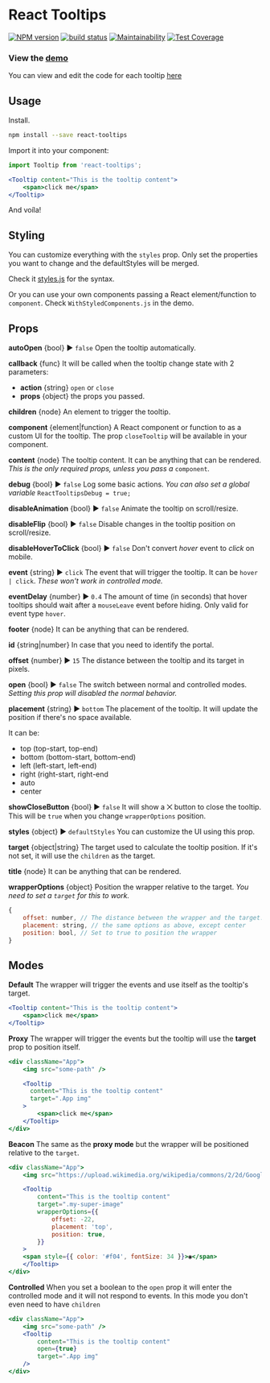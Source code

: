 React Tooltips
===

[![NPM version](https://badge.fury.io/js/react-tooltips.svg)](https://www.npmjs.com/package/react-tooltips)
[![build status](https://travis-ci.org/gilbarbara/react-tooltips.svg)](https://travis-ci.org/gilbarbara/react-tooltips)
[![Maintainability](https://api.codeclimate.com/v1/badges/930e69ac58dc225e5389/maintainability)](https://codeclimate.com/github/gilbarbara/react-tooltips/maintainability)
[![Test Coverage](https://api.codeclimate.com/v1/badges/930e69ac58dc225e5389/test_coverage)](https://codeclimate.com/github/gilbarbara/react-tooltips/test_coverage)

### View the [demo](https://84vn36m178.codesandbox.io/)
You can view and edit the code for each tooltip [here](https://codesandbox.io/s/84vn36m178)

## Usage

Install.

```bash
npm install --save react-tooltips
```

Import it into your component:

```jsx
import Tooltip from 'react-tooltips';

<Tooltip content="This is the tooltip content">
    <span>click me</span>
</Tooltip>

```

And voíla!


## Styling
You can customize everything with the `styles` prop.
Only set the properties you want to change and the defaultStyles will be merged.

Check it [styles.js](./src/styles.js) for the syntax.

Or you can use your own components passing a React element/function to `component`.
Check `WithStyledComponents.js` in the demo.

## Props

**autoOpen** {bool} ▶︎ `false`
Open the tooltip automatically.

**callback** {func}
It will be called when the tooltip change state with 2 parameters:

- **action** {string} `open` or `close`
- **props** {object} the props you passed.

**children** {node}
An element to trigger the tooltip.

**component** {element|function}
A React component or function to as a custom UI for the tooltip.
The prop `closeTooltip` will be available in your component.

**content** {node}
The tooltip content. It can be anything that can be rendered.
*This is the only required props, unless you pass a* `component`.

**debug** {bool} ▶︎ `false`
Log some basic actions.
*You can also set a global variable* `ReactTooltipsDebug = true;`

**disableAnimation** {bool} ▶︎ `false`
Animate the tooltip on scroll/resize.

**disableFlip** {bool} ▶︎ `false`
Disable changes in the tooltip position on scroll/resize.

**disableHoverToClick** {bool} ▶︎ `false`
Don't convert *hover* event to *click* on mobile.

**event** {string} ▶︎ `click`
The event that will trigger the tooltip. It can be `hover | click`.
*These won't work in controlled mode.*

**eventDelay** {number} ▶︎ `0.4`
The amount of time (in seconds) that hover tooltips should wait after a `mouseLeave` event before hiding.
Only valid for event type `hover`.

**footer** {node}
It can be anything that can be rendered.

**id** {string|number}
In case that you need to identify the portal.

**offset** {number} ▶︎ `15`
The distance between the tooltip and its target in pixels.

**open** {bool} ▶︎ `false`
The switch between normal and controlled modes.
*Setting this prop will disabled the normal behavior.*

**placement** {string} ▶︎ `bottom`
The placement of the tooltip. It will update the position if there's no space available.

It can be:

- top (top-start, top-end)
- bottom (bottom-start, bottom-end)
- left (left-start, left-end)
- right (right-start, right-end
- auto
- center

**showCloseButton** {bool} ▶︎ `false`
It will show a ⨉ button to close the tooltip.
This will be `true` when you change `wrapperOptions` position.

**styles** {object} ▶︎ `defaultStyles`
You can customize the UI using this prop.

**target** {object|string}
The target used to calculate the tooltip position. If it's not set, it will use the `children` as the target.

**title** {node}
It can be anything that can be rendered.

**wrapperOptions** {object}
Position the wrapper relative to the target.
*You need to set a `target` for this to work.*

```js
{
    offset: number, // The distance between the wrapper and the target. It can be negative.
    placement: string, // the same options as above, except center
    position: bool, // Set to true to position the wrapper
}
```

## Modes

**Default**
The wrapper will trigger the events and use itself as the tooltip's target.

```jsx
<Tooltip content="This is the tooltip content">
    <span>click me</span>
</Tooltip>

```

**Proxy**
The wrapper will trigger the events but the tooltip will use the **target** prop to position itself.

```jsx
<div className="App">
    <img src="some-path" />

    <Tooltip
      content="This is the tooltip content"
      target=".App img"
    >
        <span>click me</span>
    </Tooltip>
</div>

```

**Beacon**
The same as the **proxy mode** but the wrapper will be positioned relative to the `target`.

```jsx
<div className="App">
    <img src="https://upload.wikimedia.org/wikipedia/commons/2/2d/Google-favicon-2015.png" width="100" className="my-super-image" />

    <Tooltip
        content="This is the tooltip content"
        target=".my-super-image"
        wrapperOptions={{
            offset: -22,
            placement: 'top',
            position: true,
        }}
    >
    <span style={{ color: '#f04', fontSize: 34 }}>◉</span>
    </Tooltip>
</div>

```

**Controlled**
When you set a boolean to the `open` prop it will enter the controlled mode and it will not respond to events.
In this mode you don't even need to have `children`

```jsx
<div className="App">
    <img src="some-path" />
    <Tooltip
        content="This is the tooltip content"
        open={true}
        target=".App img"
    />
</div>
```
